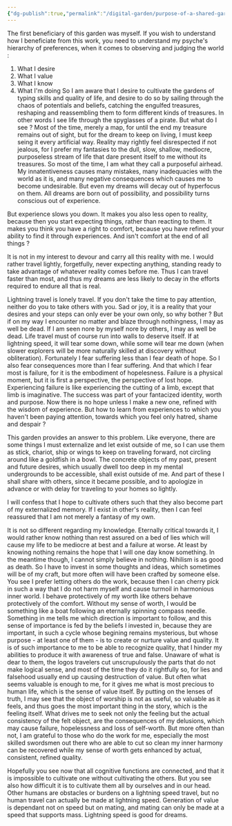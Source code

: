 ```yaml
---
{"dg-publish":true,"permalink":"/digital-garden/purpose-of-a-shared-garden/"}
---
```



The first beneficiary of this garden was myself. If you wish to understand how I beneficiate from this work, you need to understand my psyche's hierarchy of preferences, when it comes to observing and judging the world : 
1. What I desire
2. What I value
3. What I know
4. What I'm doing
So I am aware that I desire to cultivate the gardens of typing skills and quality of life, and desire to do so by sailing through the chaos of potentials and beliefs, catching the engulfed treasures, reshaping and reassembling them to form different kinds of treasures. In other words I see life through the spyglasses of a pirate. 
But what do I see ? Most of the time, merely a map, for until the end my treasure remains out of sight, but for the dream to keep on living, I must keep seing it every artificial way. Reality may rightly feel disrespected if not jealous, for I prefer my fantasies to the dull, slow, shallow, mediocre, purposeless stream of life that dare present itself to me without its treasures. So most of the time, I am what they call a purposeful airhead.  
My innatentiveness causes many mistakes, many inadequacies with the world as it is, and many negative consequences which causes me to become undesirable.
But even my dreams will decay out of hyperfocus on them. All dreams are born out of possibility, and possibility turns conscious out of experience. 

But experience slows you down. It makes you also less open to reality, because then you start expecting things, rather than reacting to them. It makes you think you have a right to comfort, because you have refined your ability to find it through experiences. And isn't comfort at the end of all things ? 

It is not in my interest to devour and carry all this reality with me. I would rather travel lightly, forgetfully, never expecting anything, standing ready to take advantage of whatever reality comes before me. Thus I can travel faster than most, and thus my dreams are less likely to decay in the efforts required to endure all that is real. 

Lightning travel is lonely travel. If you don't take the time to pay attention, neither do you to take others with you. Sad or joy, it is a reality that your desires and your steps can only ever be your own only, so why bother ? 
But if on my way I encounter no matter and blaze through nothingness, I may as well be dead. If I am seen nore by myself nore by others, I may as well be dead. Life travel must of course run into walls to deserve itself. If at lightning speed, it will tear some down, while some will tear me down (when slower explorers will be more naturally skilled at discovery without obliteration). 
Fortunately I fear suffering less than I fear death of hope. So I also fear consequences more than I fear suffering. And that which I fear most is failure, for it is the embodiment of hopelesness. Failure is a physical moment, but it is first a perspective, the perspective of lost hope. Experiencing failure is like experiencing the cutting of a limb, except that limb is imaginative. The success was part of your fantacized identity, worth and purpose. Now there is no hope unless I make a new one, refined with the wisdom of experience. But how to learn from experiences to which you haven't been paying attention, towards which you feel only hatred, shame and despair ? 

This garden provides an answer to this problem. Like everyone, there are some things I must externalize and let exist outside of me, so I can use them as stick, chariot, ship or wings to keep on traveling forward, not circling around like a goldfish in a bowl. The concrete objects of my past, present and future desires, which usually dwell too deep in my mental undergrounds to be accessible, shall exist outside of me. And part of these I shall share with others, since it became possible, and to apologize in advance or with delay for traveling to your homes so lightly. 

I will confess that I hope to cultivate others such that they also become part of my externalized memory. If I exist in other's reality, then I can feel reassured that I am not merely a fantasy of my own. 

It is not so different regarding my knowledge. Eternally critical towards it, I would rather know nothing than rest assured on a bed of lies which will cause my life to be mediocre at best and a failure at worse. At least by knowing nothing remains the hope that I will one day know something. In the meantime though, I cannot simply believe in nothing. Nihilism is as good as death. So I have to invest in some thoughts and ideas, which sometimes will be of my craft, but more often will have been crafted by someone else. You see I prefer letting others do the work, because then I can cherry pick in such a way that I do not harm myself and cause turmoil in harmonious inner world. I behave protectively of my worth like others behave protectively of the comfort. 
Without my sense of worth, I would be something like a boat following an eternally spinning compass needle. Something in me tells me which direction is important to follow, and this sense of importance is fed by the beliefs I invested in, because they are important, in such a cycle whose begining remains mysterious, but whose purpose - at least one of them - is to create or nurture value and quality. It is of such importance to me to be able to recognize quality, that I hinder my abilities to produce it with awareness of true and false. Unaware of what is dear to them, the logos travelers cut unscrupulously the parts that do not make logical sense, and most of the time they do it rightfully so, for lies and falsehood usually end up causing destruction of value. But often what seems valuable is enough to me, for it gives me what is most precious to human life, which is the sense of value itself. By putting on the lenses of truth, I may see that the object of worship is not as useful, so valuable as it feels, and thus goes the most important thing in the story, which is the feeling itself. What drives me to seek not only the feeling but the actual consistency of the felt object, are the consequences of my delusions, which may cause failure, hopelessness and loss of self-worth. But more often than not, I am grateful to those who do the work for me, especially the most skilled swordsmen out there who are able to cut so clean my inner harmony can be recovered while my sense of worth gets enhanced by actual, consistent, refined quality. 

Hopefully you see now that all cognitive functions are connected, and that it is impossible to cultivate one without cultivating the others. But you see also how difficult it is to cultivate them all by ourselves and in our head. Other humans are obstacles or burdens on a lightning speed travel, but no human travel can actually be made at lightning speed. Generation of value is dependant not on speed but on mating, and mating can only be made at a speed that supports mass. Lightning speed is good for dreams.  